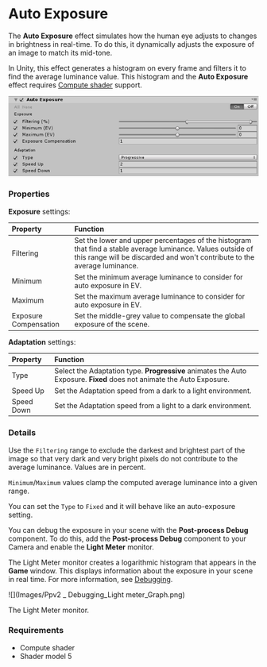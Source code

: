 # Auto Exposure

The **Auto Exposure** effect simulates how the human eye adjusts to changes in brightness in real-time. To do this, it dynamically adjusts the exposure of an image to match its mid-tone.

In Unity, this effect generates a histogram on every frame and filters it to find the average luminance value. This histogram and the **Auto Exposure** effect requires [Compute shader](https://docs.unity3d.com/Manual/class-ComputeShader.html) support.


![](images/autoexposure.png)


### Properties

**Exposure** settings:

| Property              | Function                                                     |
| :--------------------- | :------------------------------------------------------------ |
| Filtering             | Set the lower and upper percentages of the histogram that find a stable average luminance. Values outside of this range will be discarded and won't contribute to the average luminance. |
| Minimum               | Set the minimum average luminance to consider for auto exposure in EV. |
| Maximum               | Set the maximum average luminance to consider for auto exposure in EV. |
| Exposure Compensation | Set the middle-grey value to compensate the global exposure of the scene. |

**Adaptation** settings:

| Property   | Function                                                     |
| :---------- | :------------------------------------------------------------ |
| Type       | Select the Adaptation type. **Progressive** animates the Auto Exposure. **Fixed** does not animate the Auto Exposure. |
| Speed Up   | Set the Adaptation speed from a dark to a light environment.         |
| Speed Down | Set the Adaptation speed from a light to a dark environment.         |

### Details

Use the `Filtering` range to exclude the darkest and brightest part of the image so that very dark and very bright pixels do not contribute to the average luminance. Values are in percent.

`Minimum`/`Maximum` values clamp the computed average luminance into a given range.

You can set the `Type` to `Fixed` and it will behave like an auto-exposure setting.

You can debug the exposure in your scene with the **Post-process Debug** component. To do this, add the **Post-process Debug** component to your Camera and enable the **Light Meter** monitor.

The Light Meter monitor creates a logarithmic histogram that appears in the **Game** window. This displays information about the exposure in your scene in real time. For more information, see [Debugging](Debugging). 

![](Images/Ppv2 _ Debugging_Light meter_Graph.png)

The Light Meter monitor.

### Requirements

- Compute shader
- Shader model 5
